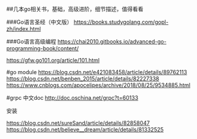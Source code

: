 ##几本go相关书，基础，高级进阶，细节描述，值得看看

###Go语言圣经（中文版）
https://books.studygolang.com/gopl-zh/index.html

###Go语言高级编程
https://chai2010.gitbooks.io/advanced-go-programming-book/content/

https://gfw.go101.org/article/101.html

#go module
https://blog.csdn.net/e421083458/article/details/89762113
https://blog.csdn.net/benben_2015/article/details/82227338
https://www.cnblogs.com/apocelipes/archive/2018/08/25/9534885.html

#grpc 中文doc
http://doc.oschina.net/grpc?t=60133

安装

https://blog.csdn.net/sureSand/article/details/82858047
https://blog.csdn.net/believe__dream/article/details/81332525